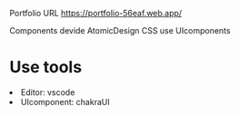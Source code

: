 Portfolio URL https://portfolio-56eaf.web.app/

Components devide AtomicDesign
CSS use UIcomponents

# Use tools

<li> Editor: vscode
  <li>UIcomponent:  chakraUI
   
 
